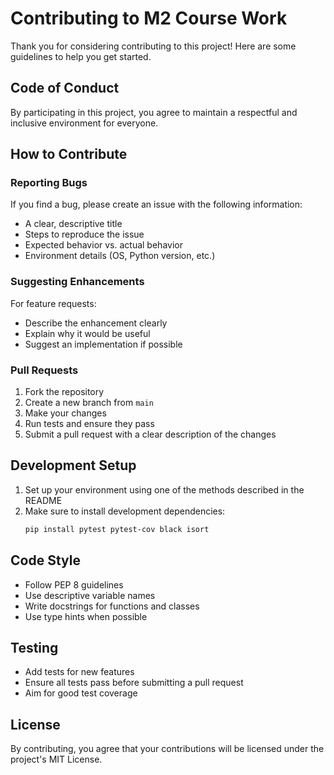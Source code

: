 # Contributing to M2 Course Work

Thank you for considering contributing to this project! Here are some guidelines to help you get started.

## Code of Conduct

By participating in this project, you agree to maintain a respectful and inclusive environment for everyone.

## How to Contribute

### Reporting Bugs

If you find a bug, please create an issue with the following information:
- A clear, descriptive title
- Steps to reproduce the issue
- Expected behavior vs. actual behavior
- Environment details (OS, Python version, etc.)

### Suggesting Enhancements

For feature requests:
- Describe the enhancement clearly
- Explain why it would be useful
- Suggest an implementation if possible

### Pull Requests

1. Fork the repository
2. Create a new branch from `main`
3. Make your changes
4. Run tests and ensure they pass
5. Submit a pull request with a clear description of the changes

## Development Setup

1. Set up your environment using one of the methods described in the README
2. Make sure to install development dependencies:
   ```bash
   pip install pytest pytest-cov black isort
   ```

## Code Style

- Follow PEP 8 guidelines
- Use descriptive variable names
- Write docstrings for functions and classes
- Use type hints when possible

## Testing

- Add tests for new features
- Ensure all tests pass before submitting a pull request
- Aim for good test coverage

## License

By contributing, you agree that your contributions will be licensed under the project's MIT License.